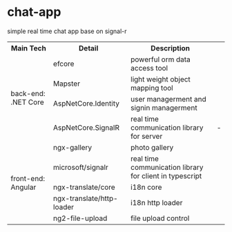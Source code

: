 # chat-app
simple real time chat app base on signal-r

<table>

<tr>
     <th>Main Tech</th>
     <th>Detail</th>
      <th>Description</th>

</tr >
<tr >
    <td rowspan="4">back-end: .NET Core</td>
    <td>efcore</td>
   <td>powerful orm data access tool</td>
 

</tr>
<tr>
    <td>Mapster</td>
 <td>light weight object mapping tool</td>


</tr>
<tr>
    <td>AspNetCore.Identity</td>
    <td>user managerment and signin managerment</td>

</tr>
<tr>
    <td>AspNetCore.SignalR</td>
    <td>real time communication library for server</td>
 <td>-</td>
</tr>
<tr>
    <td rowspan="5">front-end: Angular</td>
    <td>ngx-gallery</td>
    <td>photo gallery</td>

</tr>
<tr>
    <td >microsoft/signalr</td>
    <td >real time communication library for client in typescript</td>

</tr>
<tr>
    <td >ngx-translate/core</td>
    <td >i18n core</td>

</tr>
<tr>
    <td >ngx-translate/http-loader</td>
    <td >i18n http loader</td>

</tr>
<tr>
    <td >ng2-file-upload</td>
    <td >file upload control</td>

</tr>

</table>


